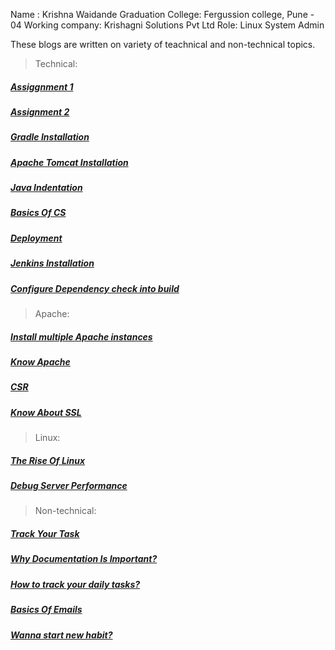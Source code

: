 Name : Krishna Waidande
Graduation College: Fergussion college, Pune - 04
Working company: Krishagni Solutions Pvt Ltd
Role: Linux System Admin

These blogs are written on variety of teachnical and non-technical topics.

> Technical:

##### [Assiggnment 1](https://krishna-waidande.github.io//Assignment1)
##### [Assignment 2](https://krishna-waidande.github.io//Assignment2)
##### [Gradle Installation](https://krishna-waidande.github.io//gradle)
##### [Apache Tomcat Installation](https://krishna-waidande.github.io//tomcat)
##### [Java Indentation](https://krishna-waidande.github.io//JavaIndentation)
##### [Basics Of CS](https://krishna-waidande.github.io/cs_basic)
##### [Deployment](https://krishna-waidande.github.io/Deployment)
##### [Jenkins Installation](https://krishna-waidande.github.io//Jenkins)
##### [Configure Dependency check into build](https://krishna-waidande.github.io//dependencycheck)

> Apache:

##### [Install multiple Apache instances](https://krishna-waidande.github.io//Multiple_Apache)
##### [Know Apache](https://krishna-waidande.github.io//Apache)
##### [CSR](https://krishna-waidande.github.io/CSR)
##### [Know About SSL](https://krishna-waidande.github.io/SSL_working)

> Linux:

##### [The Rise Of Linux](https://krishna-waidande.github.io/know_linux)
##### [Debug Server Performance](https://krishna-waidande.github.io/system_statistic)

> Non-technical:

##### [Track Your Task](https://krishna-waidande.github.io/trello)
##### [Why Documentation Is Important?](https://krishna-waidande.github.io/document)
##### [How to track your daily tasks?](https://krishna-waidande.github.io/trello)
##### [Basics Of Emails](https://krishna-waidande.github.io/Email)
##### [Wanna start new habit?](https://krishna-waidande.github.io/habit)
